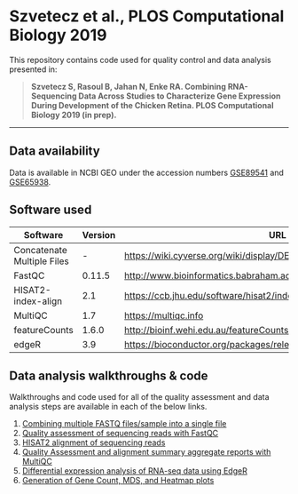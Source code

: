 # Szvetecz et al., PLOS Computational Biology 2019

This repository contains code used for quality control and data analysis presented in: 

> **Szvetecz S, Rasoul B, Jahan N, Enke RA. Combining RNA-Sequencing Data Across Studies to Characterize Gene Expression During Development of the Chicken Retina. PLOS Computational Biology 2019 (in prep).**

----

## Data availability

Data is available in NCBI GEO under the accession numbers [GSE89541](https://www.ncbi.nlm.nih.gov/geo/query/acc.cgi?acc=GSE89541) and [GSE65938](https://www.ncbi.nlm.nih.gov/geo/query/acc.cgi).

## Software used

| Software | Version | URL | 
| --- | --- | --- |
| Concatenate Multiple Files | - | https://wiki.cyverse.org/wiki/display/DEapps/Concatenate+Multiple+Files |
| FastQC | 0.11.5 | http://www.bioinformatics.babraham.ac.uk/projects/fastqc/ |
| HISAT2-index-align | 2.1 | https://ccb.jhu.edu/software/hisat2/index.shtml |
| MultiQC | 1.7 | https://multiqc.info|
| featureCounts | 1.6.0  | http://bioinf.wehi.edu.au/featureCounts/ |
| edgeR | 3.9  | https://bioconductor.org/packages/release/bioc/html/edgeR.html |




## Data analysis walkthroughs & code

Walkthroughs and code used for all of the quality assessment and data analysis steps are available in each of the below links.

1. [Combining multiple FASTQ files/sample into a single file](https://github.com/enkera/Szvetecz_PLOS_CB_2019/blob/master/code%20%26%20walkthroughs/sequence%20prep%20%26%20QC)
2. [Quality assessment of sequencing reads with FastQC](https://github.com/enkera/Szvetecz_PLOS_CB_2019/blob/master/code%20%26%20walkthroughs/sequence%20prep%20%26%20QC)
3. [HISAT2 alignment of sequencing reads](https://github.com/enkera/Szvetecz_PLOS_CB_2019/blob/master/code%20%26%20walkthroughs/sequence%20prep%20%26%20QC)
4. [Quality Assessment and alignment summary aggregate reports with MultiQC](https://github.com/enkera/Szvetecz_PLOS_CB_2019/blob/master/code%20%26%20walkthroughs/sequence%20prep%20%26%20QC)
5. [Differential expression analysis of RNA-seq data using EdgeR](https://github.com/enkera/Szvetecz_PLOS_CB_2019/blob/master/code%20%26%20walkthroughs/normalization%20%26%20plots)
6. [Generation of Gene Count, MDS, and Heatmap plots ](https://github.com/enkera/Szvetecz_PLOS_CB_2019/blob/master/code%20%26%20walkthroughs/normalization%20%26%20plots)
